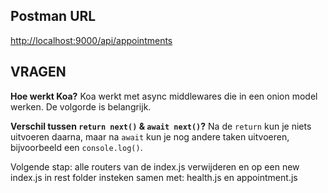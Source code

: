 ## Postman URL

[http://localhost:9000/api/appointments](http://localhost:9000/api/appointments)

## VRAGEN

**Hoe werkt Koa?**
Koa werkt met async middlewares die in een onion model werken. De volgorde is belangrijk.

**Verschil tussen `return next()` & `await next()`?**
Na de `return` kun je niets uitvoeren daarna, maar na `await` kun je nog andere taken uitvoeren, bijvoorbeeld een `console.log()`.

Volgende stap: alle routers van de index.js verwijderen en op een new index.js in rest folder insteken
samen met: health.js en appointment.js
